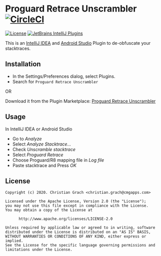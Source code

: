 # Proguard Retrace Unscrambler [![CircleCI](https://circleci.com/gh/chrimaeon/proguard-retrace-unscrambler.svg?style=svg)](https://circleci.com/gh/chrimaeon/proguard-retrace-unscrambler)

[![License](https://img.shields.io/badge/license-Apache%202.0-brightgreen.svg?style=for-the-badge)](http://www.apache.org/licenses/LICENSE-2.0)
[![JetBrains IntelliJ Plugins](https://img.shields.io/jetbrains/plugin/v/15267-proguard-retrace-unscrambler?style=for-the-badge)][3]

This is an [IntelliJ IDEA][1] and [Android Studio][2] Plugin to de-obfuscate your stacktraces.

## Installation

* In the Settings/Preferences dialog, select Plugins.
* Search for `Proguard Retrace Unscrambler`

OR

Download it from the Plugin Marketplace: [Proguard Retrace Unscrambler][3]

## Usage

In IntelliJ IDEA or Android Studio

* Go to _Analyze_
* Select _Analyze Stacktrace…_
* Check _Unscramble stacktrace_
* Select _Proguard Retrace_
* Choose Proguard/R8 mapping file in _Log file_
* Paste stacktrace and Press _OK_

## License

```text
Copyright (c) 2020. Christian Grach <christian.grach@cmgapps.com>

Licensed under the Apache License, Version 2.0 (the "License");
you may not use this file except in compliance with the License.
You may obtain a copy of the License at

      http://www.apache.org/licenses/LICENSE-2.0

Unless required by applicable law or agreed to in writing, software
distributed under the License is distributed on an "AS IS" BASIS,
WITHOUT WARRANTIES OR CONDITIONS OF ANY KIND, either express or implied.
See the License for the specific language governing permissions and
limitations under the License.
```

[1]: https://www.jetbrains.com/idea/
[2]: https://developer.android.com/studio/index.html
[3]: https://plugins.jetbrains.com/plugin/15267-proguard-retrace-unscrambler
